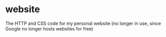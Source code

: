 # website
The HTTP and CSS code for my personal website (no longer in use, since Google no longer hosts websites for free)
